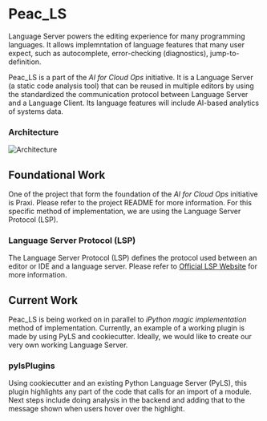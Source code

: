# Peac_LS
Language Server powers the editing experience for many programming languages. It allows implemntation of language features that many user expect, such as autocomplete, error-checking (diagnostics), jump-to-definition.

Peac_LS is a part of the *AI for Cloud Ops* initiative. It is a Language Server (a static code analysis tool) that can be reused in multiple editors by using the standardized the communication protocol between Language Server and a Language Client. Its language features will include AI-based analytics of systems data. 

### Architecture
![Architecture](https://user-images.githubusercontent.com/65934595/161632251-774f106a-1f0d-43f0-8eff-660484197c90.png)

## Foundational Work
One of the project that form the foundation of the *AI for Cloud Ops* initiative is Praxi. Please refer to the project README for more information. For this specific method of implementation, we are using the Language Server Protocol (LSP).

### Language Server Protocol (LSP)
The Language Server Protocol (LSP) defines the protocol used between an editor or IDE and a language server. Please refer to [Official LSP Website](https://microsoft.github.io/language-server-protocol/) for more information.

## Current Work
Peac_LS is being worked on in parallel to *iPython magic implementation* method of implementation. Currently, an example of a working plugin is made by using PyLS and cookiecutter. Ideally, we would like to create our very own working Language Server.

### pylsPlugins
Using cookiecutter and an existing Python Language Server (PyLS), this plugin highlights any part of the code that calls for an import of a module. Next steps include doing analysis in the backend and adding that to the message shown when users hover over the highlight.